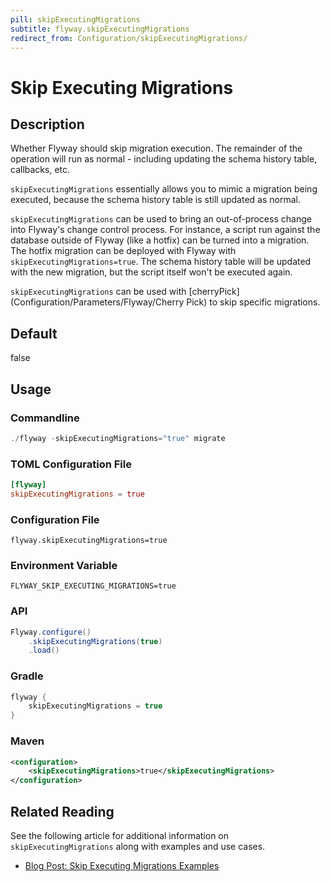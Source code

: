```yaml
---
pill: skipExecutingMigrations
subtitle: flyway.skipExecutingMigrations
redirect_from: Configuration/skipExecutingMigrations/
---
```


# Skip Executing Migrations

## Description
Whether Flyway should skip migration execution. The remainder of the operation will run as normal - including updating the schema history table, callbacks, etc.

`skipExecutingMigrations` essentially allows you to mimic a migration being executed, because the schema history table is still updated as normal.

`skipExecutingMigrations` can be used to bring an out-of-process change into Flyway's change control process. For instance, a script run against the database outside of Flyway (like a hotfix) can be turned into a migration. The hotfix migration can be deployed with Flyway with `skipExecutingMigrations=true`. The schema history table will be updated with the new migration, but the script itself won't be executed again.

`skipExecutingMigrations` can be used with [cherryPick](Configuration/Parameters/Flyway/Cherry Pick) to skip specific migrations.

## Default
false

## Usage

### Commandline
```powershell
./flyway -skipExecutingMigrations="true" migrate
```

### TOML Configuration File
```toml
[flyway]
skipExecutingMigrations = true
```

### Configuration File
```properties
flyway.skipExecutingMigrations=true
```

### Environment Variable
```properties
FLYWAY_SKIP_EXECUTING_MIGRATIONS=true
```

### API
```java
Flyway.configure()
    .skipExecutingMigrations(true)
    .load()
```

### Gradle
```groovy
flyway {
    skipExecutingMigrations = true
}
```

### Maven
```xml
<configuration>
    <skipExecutingMigrations>true</skipExecutingMigrations>
</configuration>
```

## Related Reading

See the following article for additional information on `skipExecutingMigrations` along with examples and use cases.

- [Blog Post: Skip Executing Migrations Examples](https://documentation.red-gate.com/fd/october-2020-skip-executing-migrations-examples-259621238.html)

